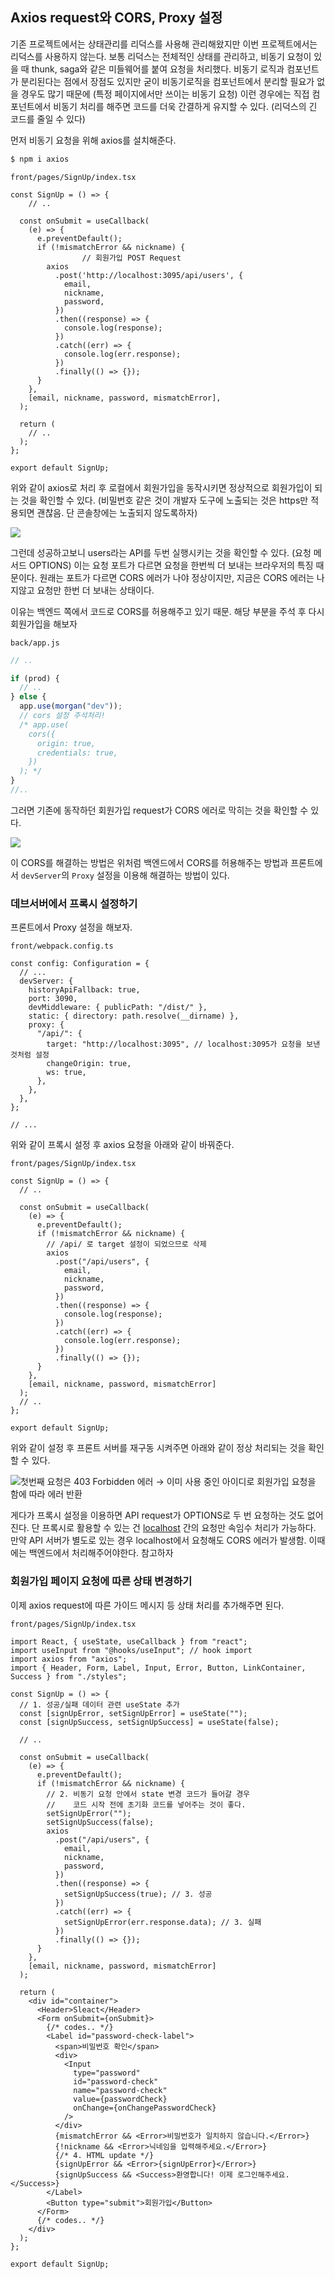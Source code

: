 ﻿## Axios request와 CORS, Proxy 설정

기존 프로젝트에서는 상태관리를 리덕스를 사용해 관리해왔지만 이번 프로젝트에서는 리덕스를 사용하지 않는다.
보통 리덕스는 전체적인 상태를 관리하고, 비동기 요청이 있을 때 thunk, saga와 같은 미들웨어를 붙여 요청을 처리했다. 비동기 로직과 컴포넌트가 분리된다는 점에서 장점도 있지만 굳이 비동기로직을 컴포넌트에서 분리할 필요가 없을 경우도 많기 때문에 (특정 페이지에서만 쓰이는 비동기 요청) 이런 경우에는 직접 컴포넌트에서 비동기 처리를 해주면 코드를 더욱 간결하게 유지할 수 있다. (리덕스의 긴 코드를 줄일 수 있다)

먼저 비동기 요청을 위해 axios를 설치해준다.

```bash
$ npm i axios
```

`front/pages/SignUp/index.tsx`

```tsx
const SignUp = () => {
	// ..

  const onSubmit = useCallback(
    (e) => {
      e.preventDefault();
      if (!mismatchError && nickname) {
				// 회원가입 POST Request
        axios
          .post('http://localhost:3095/api/users', {
            email,
            nickname,
            password,
          })
          .then((response) => {
            console.log(response);
          })
          .catch((err) => {
            console.log(err.response);
          })
          .finally(() => {});
      }
    },
    [email, nickname, password, mismatchError],
  );

  return (
    // ..
  );
};

export default SignUp;
```

위와 같이 axios로 처리 후 로컬에서 회원가입을 동작시키면 정상적으로 회원가입이 되는 것을 확인할 수 있다. (비밀번호 같은 것이 개발자 도구에 노출되는 것은 https만 적용되면 괜찮음. 단 콘솔창에는 노출되지 않도록하자)

![](../../img/211013-1.png)

그런데 성공하고보니 users라는 API를 두번 실행시키는 것을 확인할 수 있다. (요청 메서드 OPTIONS) 이는 요청 포트가 다르면 요청을 한번씩 더 보내는 브라우저의 특징 때문이다. 원래는 포트가 다르면 CORS 에러가 나야 정상이지만, 지금은 CORS 에러는 나지않고 요청만 한번 더 보내는 상태이다.

이유는 백엔드 쪽에서 코드로 CORS를 허용해주고 있기 때문. 해당 부분을 주석 후 다시 회원가입을 해보자

`back/app.js`

```jsx
// ..

if (prod) {
  // ..
} else {
  app.use(morgan("dev"));
  // cors 설정 주석처리!
  /* app.use(
    cors({
      origin: true,
      credentials: true,
    })
  ); */
}
//..
```

그러면 기존에 동작하던 회원가입 request가 CORS 에러로 막히는 것을 확인할 수 있다.

![](../../img/211013-2.png)

이 CORS를 해결하는 방법은 위처럼 백엔드에서 CORS를 허용해주는 방법과 프론트에서 `devServer`의 `Proxy` 설정을 이용해 해결하는 방법이 있다.

### 데브서버에서 프록시 설정하기

프론트에서 Proxy 설정을 해보자.

`front/webpack.config.ts`

```tsx
const config: Configuration = {
  // ...
  devServer: {
    historyApiFallback: true,
    port: 3090,
    devMiddleware: { publicPath: "/dist/" },
    static: { directory: path.resolve(__dirname) },
    proxy: {
      "/api/": {
        target: "http://localhost:3095", // localhost:3095가 요청을 보낸 것처럼 설정
        changeOrigin: true,
        ws: true,
      },
    },
  },
};

// ...
```

위와 같이 프록시 설정 후 axios 요청을 아래와 같이 바꿔준다.

`front/pages/SignUp/index.tsx`

```tsx
const SignUp = () => {
  // ..

  const onSubmit = useCallback(
    (e) => {
      e.preventDefault();
      if (!mismatchError && nickname) {
        // /api/ 로 target 설정이 되었으므로 삭제
        axios
          .post("/api/users", {
            email,
            nickname,
            password,
          })
          .then((response) => {
            console.log(response);
          })
          .catch((err) => {
            console.log(err.response);
          })
          .finally(() => {});
      }
    },
    [email, nickname, password, mismatchError]
  );
  // ..
};

export default SignUp;
```

위와 같이 설정 후 프론트 서버를 재구동 시켜주면 아래와 같이 정상 처리되는 것을 확인할 수 있다.

![첫번째 요청은 403 Forbidden 에러 → 이미 사용 중인 아이디로 회원가입 요청을 함에 따라 에러 반환](../../img/211013-3.png)

게다가 프록시 설정을 이용하면 API request가 OPTIONS로 두 번 요청하는 것도 없어진다.
단 프록시로 활용할 수 있는 건 [localhost](http://localhost) 간의 요청만 속임수 처리가 가능하다. 만약 API 서버가 별도로 있는 경우 localhost에서 요청해도 CORS 에러가 발생함. 이때에는 백엔드에서 처리해주어야한다. 참고하자

### 회원가입 페이지 요청에 따른 상태 변경하기

이제 axios request에 따른 가이드 메시지 등 상태 처리를 추가해주면 된다.

`front/pages/SignUp/index.tsx`

```tsx
import React, { useState, useCallback } from "react";
import useInput from "@hooks/useInput"; // hook import
import axios from "axios";
import { Header, Form, Label, Input, Error, Button, LinkContainer, Success } from "./styles";

const SignUp = () => {
  // 1. 성공/실패 데이터 관련 useState 추가
  const [signUpError, setSignUpError] = useState("");
  const [signUpSuccess, setSignUpSuccess] = useState(false);

  // ..

  const onSubmit = useCallback(
    (e) => {
      e.preventDefault();
      if (!mismatchError && nickname) {
        // 2. 비동기 요청 안에서 state 변경 코드가 들어갈 경우
        //    코드 시작 전에 초기화 코드를 넣어주는 것이 좋다.
        setSignUpError("");
        setSignUpSuccess(false);
        axios
          .post("/api/users", {
            email,
            nickname,
            password,
          })
          .then((response) => {
            setSignUpSuccess(true); // 3. 성공
          })
          .catch((err) => {
            setSignUpError(err.response.data); // 3. 실패
          })
          .finally(() => {});
      }
    },
    [email, nickname, password, mismatchError]
  );

  return (
    <div id="container">
      <Header>Sleact</Header>
      <Form onSubmit={onSubmit}>
        {/* codes.. */}
        <Label id="password-check-label">
          <span>비밀번호 확인</span>
          <div>
            <Input
              type="password"
              id="password-check"
              name="password-check"
              value={passwordCheck}
              onChange={onChangePasswordCheck}
            />
          </div>
          {mismatchError && <Error>비밀번호가 일치하지 않습니다.</Error>}
          {!nickname && <Error>닉네임을 입력해주세요.</Error>}
          {/* 4. HTML update */}
          {signUpError && <Error>{signUpError}</Error>}
          {signUpSuccess && <Success>환영합니다! 이제 로그인해주세요.</Success>}
        </Label>
        <Button type="submit">회원가입</Button>
      </Form>
      {/* codes.. */}
    </div>
  );
};

export default SignUp;
```
